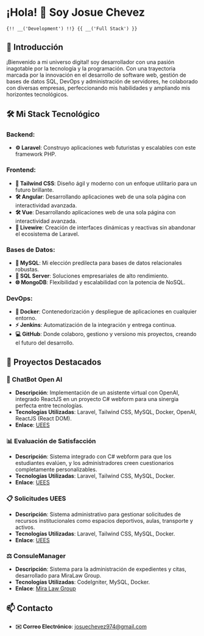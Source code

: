 # ¡Hola! 👋 Soy Josue Chevez
<code>{!! __('Development') !!} {{ __('Full Stack') }}</code>


## 🚀 Introducción

¡Bienvenido a mi universo digital! soy desarrollador con una pasión inagotable por la tecnología y la programación. Con una trayectoria marcada por la innovación en el desarrollo de software web, gestión de bases de datos SQL, DevOps y administración de servidores, he colaborado con diversas empresas, perfeccionando mis habilidades y ampliando mis horizontes tecnológicos.

## 🛠️ Mi Stack Tecnológico

### Backend:
- **⚙️ Laravel**: Construyo aplicaciones web futuristas y escalables con este framework PHP.

### Frontend:
- **🌈 Tailwind CSS**: Diseño ágil y moderno con un enfoque utilitario para un futuro brillante.
- **🛠️ Angular**: Desarrollando aplicaciones web de una sola página con interactividad avanzada.
- **🛠️ Vue**: Desarrollando aplicaciones web de una sola página con interactividad avanzada.
- **🔮 Livewire**: Creación de interfaces dinámicas y reactivas sin abandonar el ecosistema de Laravel.

### Bases de Datos:
- **💾 MySQL**: Mi elección predilecta para bases de datos relacionales robustas.
- **🏢 SQL Server**: Soluciones empresariales de alto rendimiento.
- **🌐 MongoDB**: Flexibilidad y escalabilidad con la potencia de NoSQL.

### DevOps:
- **🐳 Docker**: Contenedorización y despliegue de aplicaciones en cualquier entorno.
- **⚡ Jenkins**: Automatización de la integración y entrega continua.
- **💻 GitHub**: Donde colaboro, gestiono y versiono mis proyectos, creando el futuro del desarrollo.

## 🌟 Proyectos Destacados

### 🤖 ChatBot Open AI
- **Descripción**: Implementación de un asistente virtual con OpenAI, integrado ReactJS en un proyecto C# webform para una sinergia perfecta entre tecnologías.
- **Tecnologías Utilizadas**: Laravel, Tailwind CSS, MySQL, Docker, OpenAI, ReactJS (React DOM).
- **Enlace**: [UEES](https://www.uees.edu.sv/)

### 📊 Evaluación de Satisfacción
- **Descripción**: Sistema integrado con C# webform para que los estudiantes evalúen, y los administradores creen cuestionarios completamente personalizables.
- **Tecnologías Utilizadas**: Laravel, Tailwind CSS, MySQL, Docker.
- **Enlace**: [UEES](https://www.uees.edu.sv/)

### 📋 Solicitudes UEES
- **Descripción**: Sistema administrativo para gestionar solicitudes de recursos institucionales como espacios deportivos, aulas, transporte y activos.
- **Tecnologías Utilizadas**: Laravel, Tailwind CSS, MySQL, Docker.
- **Enlace**: [UEES](https://www.uees.edu.sv/)

### ⚖️ ConsuleManager
- **Descripción**: Sistema para la administración de expedientes y citas, desarrollado para MiraLaw Group.
- **Tecnologías Utilizadas**: CodeIgniter, MySQL, Docker.
- **Enlace**: [Mira Law Group](https://www.miralawgroup.com/es/home-es/)

## 📫 Contacto

- **✉️ Correo Electrónico**: [josuechevez974@gmail.com](mailto:josuechevez977@gmail.com)
